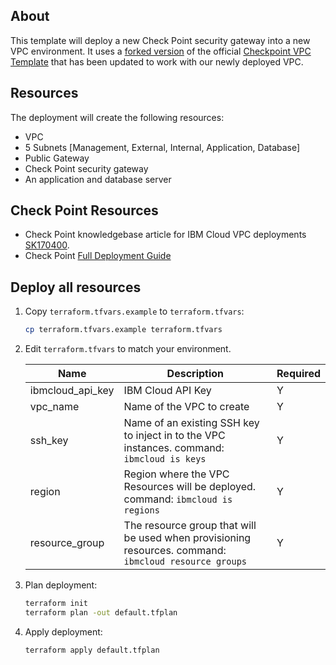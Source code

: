 ## About
This template will deploy a new Check Point security gateway into a new VPC environment. It uses a [forked version](https://github.com/cloud-design-dev/checkpoint-iaas-gw-ibm-vpc) of the official [Checkpoint VPC Template](https://github.com/joe-at-cp/checkpoint-iaas-gw-ibm-vpc) that has been updated to work with our newly deployed VPC.

## Resources 
The deployment will create the following resources:

 - VPC 
 - 5 Subnets [Management, External, Internal, Application, Database]
 - Public Gateway
 - Check Point security gateway
 - An application and database server 

## Check Point Resources
- Check Point knowledgebase article for IBM Cloud VPC deployments [SK170400](https://supportcenter.checkpoint.com/supportcenter/portal?eventSubmit_doGoviewsolutiondetails=&solutionid=sk170400&partition=Basic&product=Security).
- Check Point [Full Deployment Guide](https://supportcenter.checkpoint.com/supportcenter/portal?action=portlets.DCFileAction&eventSubmit_doGetdcdetails=&fileid=112069)

## Deploy all resources

1. Copy `terraform.tfvars.example` to `terraform.tfvars`:
   ```sh
   cp terraform.tfvars.example terraform.tfvars
   ```
1. Edit `terraform.tfvars` to match your environment.

   | Name | Description | Required |
   | ---- | ----------- | ---|
   | ibmcloud_api_key | IBM Cloud API Key | Y |
   | vpc_name | Name of the VPC to create | Y |
   | ssh_key | Name of an existing SSH key to inject in to the VPC instances. command: ```ibmcloud is keys``` | Y |
   | region | Region where the VPC Resources will be deployed. command: ```ibmcloud is regions``` | Y | 
   | resource_group | The resource group that will be used when provisioning resources. command: ```ibmcloud resource groups``` | Y |  
1. Plan deployment:
   ```sh
   terraform init
   terraform plan -out default.tfplan
   ```
1. Apply deployment:
   ```sh
   terraform apply default.tfplan
   ```